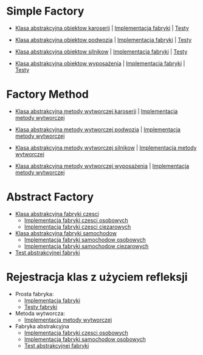 # Simple Factory

* [Klasa abstrakcyjna obiektow karoserii](SimpleFactory/karoseria/karoseria_abstract_class.py)
| [Implementacja fabryki](SimpleFactory/karoseria/karoseria_simple_factory.py)
| [Testy](SimpleFactory/Prosta_fabryka_karoserii.py)

* [Klasa abstrakcyjna obiektow podwozia](SimpleFactory/podwozie/podwozie_abstract_class.py)
| [Implementacja fabryki](SimpleFactory/podwozie/podwoziesimplefactory.py)
| [Testy](SimpleFactory/Prosta_fabryka_podwozia.py)

* [Klasa abstrakcyjna obiektow silnikow](SimpleFactory/silnik/silnik_abstract_class.py)
| [Implementacja fabryki](SimpleFactory/silnik/silniksimplefactory.py)
| [Testy](SimpleFactory/Prosta_fabryka_silnikow.py)

* [Klasa abstrakcyjna obiektow wyposażenia](SimpleFactory/wyposazenie/wyposazenie_abstract_class.py)
| [Implementacja fabryki](SimpleFactory/wyposazenie/wyposazeniesimplefactory.py)
| [Testy](SimpleFactory/Prosta_fabryka_wyposazenia.py)

# Factory Method
* [Klasa abstrakcyjna metody wytworczej karoserii](FactoryMethod/Metoda_wytworcza_karoserii_abstract_class.py)
| [Implementacja metody wytworczej](FactoryMethod/Metoda_wytworcza_karoserii.py)


* [Klasa abstrakcyjna metody wytworczej podwozia](FactoryMethod/Metoda_wytworcza_podwozia_abstract_class.py)
| [Implementacja metody wytworczej](FactoryMethod/Metoda_wytworcza_podwozia.py)


* [Klasa abstrakcyjna metody wytworczej silnikow](FactoryMethod/Metoda_wytworcza_silnikow_abstract_class.py)
| [Implementacja metody wytworczej](FactoryMethod/Metoda_wytworcza_silnikow.py)


* [Klasa abstrakcyjna metody wytworczej wyposażenia](FactoryMethod/Metoda_wytworcza_wyposazenia_abstract_class.py)
| [Implementacja metody wytworczej](FactoryMethod/Metoda_wytworcza_wyposazenia.py)

# Abstract Factory
* [Klasa abstrakcyjna fabryki czesci](AbstractFactory/abstrakcyjna_fabryka_czesci_abstract_class.py)
    * [Implementacja fabryki czesci osobowych](AbstractFactory/abstrakcyjna_fabryka_czesci_osobowych.py)
    * [Implementacja fabryki czesci ciezarowych](AbstractFactory/abstrakcyjna_fabryka_czesci_ciezarowych.py)
* [Klasa abstrakcyjna fabryki samochodow](AbstractFactory/abstrakcyjna_fabryka_samochodow_abstract_class.py)
    * [Implementacja fabryki samochodow osobowych](AbstractFactory/abstrakcyjna_fabryka_samochodow_osobowych.py)
    * [Implementacja fabryki samochodow ciezarowych](AbstractFactory/abstrakcyjna_fabryka_samochodow_ciezarowych.py)
* [Test abstrakcyjnej fabryki](AbstractFactory/abstrakcyjna_fabryka_samochodow_test.py)

# Rejestracja klas z użyciem refleksji

* Prosta fabryka:
    * [Implementacja fabryki](SimpleFactory/karoseria/karoseria_simple_factory_refleksja.py)
    * [Testy fabryki](SimpleFactory/Prosta_fabryka_karoserii_refleksja.py)
* Metoda wytworcza:
    * [Implementacja metody wytworczej](FactoryMethod/Metoda_wytworcza_karoserii_refleksja.py)
* Fabryka abstrakcyjna
    * [Implementacja fabryki czesci osobowych](AbstractFactory/abstrakcyjna_fabryka_czesci_osobowych_refleksja.py)
    * [Implementacja fabryki samochodow osobowych](AbstractFactory/abstrakcyjna_fabryka_samochodow_osobowych_refleksja.py)
    * [Test abstrakcyjnej fabryki](AbstractFactory/abstrakcyjna_fabryka_samochodow_test_refleksja.py)